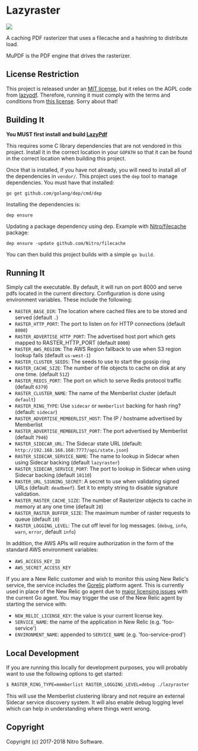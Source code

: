 Lazyraster
==========

[![](https://travis-ci.org/Nitro/lazyraster.svg?branch=master)](https://travis-ci.org/Nitro/lazyraster)

A caching PDF rasterizer that uses a filecache and a hashring to distribute load.

MuPDF is the PDF engine that drives the rasterizer.

License Restriction
-------------------

This project is released under an [MIT license](LICENSE), but it relies on the AGPL code from [lazypdf](https://github.com/Nitro/lazypdf). Therefore, running it must comply with the terms and conditions from [this license](https://github.com/Nitro/lazypdf/blob/master/LICENSE). Sorry about that!

Building It
-----------

**You MUST first install and build [LazyPdf](https://github.com/Nitro/lazypdf)**

This requires some C library dependencies that are not vendored in this
project. Install it in the correct location in your `GOPATH` so that it
can be found in the correct location when building this project.

Once that is installed, if you have not already, you will need to install
all of the dependencies in `vendor/`. This project uses the `dep` tool to manage
dependencies. You must have that installed:
```
go get github.com/golang/dep/cmd/dep
```

Installing the dependencies is:
```
dep ensure
```

Updating a package dependency using dep. Example with
[Nitro/filecache](https://github.com/Nitro/filecache) package:
```
dep ensure -update github.com/Nitro/filecache
```

You can then build this project builds with a simple `go build`.

Running It
----------

Simply call the executable. By default, it will run on port 8000 and serve pdfs
located in the current directory. Configuration is done using environment
variables. These include the following:

 * `RASTER_BASE_DIR`: The location where cached files are to be stored and served (default `.`)
 * `RASTER_HTTP_PORT`: The port to listen on for HTTP connections (default `8000`)
 * `RASTER_ADVERTISE_HTTP_PORT`: The advertised host port which gets mapped to RASTER_HTTP_PORT (default `8000`)
 * `RASTER_AWS_REGION`: The AWS Region fallback to use when S3 region lookup fails (default `us-west-1`)
 * `RASTER_CLUSTER_SEEDS`: The seeds to use to start the gossip ring
 * `RASTER_CACHE_SIZE`: The number of file objects to cache on disk at any one time. (default `512`)
 * `RASTER_REDIS_PORT`: The port on which to serve Redis protocol traffic (default `6379`)
 * `RASTER_CLUSTER_NAME`: The name of the Memberlist cluster (default `default`)
 * `RASTER_RING_TYPE`: Use `sidecar` or `memberlist` backing for hash ring? (default: `sidecar`)
 * `RASTER_ADVERTISE_MEMBERLIST_HOST`: The IP / hostname advertised by Memberlist
 * `RASTER_ADVERTISE_MEMBERLIST_PORT`: The port advertised by Memberlist (default `7946`)
 * `RASTER_SIDECAR_URL`: The Sidecar state URL (default: `http://192.168.168.168:7777/api/state.json`)
 * `RASTER_SIDECAR_SERVICE_NAME`: The name to lookup in Sidecar when using Sidecar backing (default `lazyraster`)
 * `RASTER_SIDECAR_SERVICE_PORT`: The port to lookup in Sidecar when using Sidecar backing (default `10110`)
 * `RASTER_URL_SIGNING_SECRET`: A secret to use when validating signed URLs (default: `deadbeef`). Set it to empty string to disable signature validation.
 * `RASTER_RASTER_CACHE_SIZE`: The number of Rasterizer objects to cache in memory at any one time (default `20`)
 * `RASTER_RASTER_BUFFER_SIZE`: The maximum number of raster requests to queue (default `10`)
 * `RASTER_LOGGING_LEVEL`: The cut off level for log messages. (`debug`, `info`, `warn`, `error`, default `info`)

In addition, the AWS APIs will require authorization in the form of the standard
AWS environment variables:

 * `AWS_ACCESS_KEY_ID`
 * `AWS_SECRET_ACCESS_KEY`

If you are a New Relic customer and wish to monitor this using New Relic's
service, the service includes the
[Gorelic](https://github.com/yvasiyarov/gorelic) platform agent.  This is
currently used in place of the New Relic go agent due to [major licensing
issues](https://github.com/newrelic/go-agent/issues/45) with the current Go
agent. You may trigger the use of the New Relic agent by starting the service
with:

 * `NEW_RELIC_LICENSE_KEY`: the value is your current license key.
 * `SERVICE_NAME`: the name of the application in New Relic (e.g. 'foo-service')
 * `ENVIRONMENT_NAME`: appended to `SERVICE_NAME` (e.g. 'foo-service-prod')

Local Development
-----------------

If you are running this locally for development purposes, you will probably
want to use the following options to get started:

```bash
$ RASTER_RING_TYPE=memberlist RASTER_LOGGING_LEVEL=debug ./lazyraster
```

This will use the Memberlist clustering library and not require an external
Sidecar service discovery system. It will also enable debug logging level which
can help in understanding where things went wrong.

Copyright
---------

Copyright (c) 2017-2018 Nitro Software.
